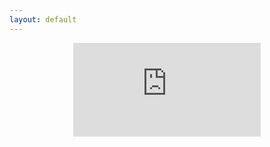 ```yaml
---
layout: default
---
```

<center>
<iframe align="middle" src="https://www.youtube.com/embed/BxE-rBriYgM" title="YouTube video player" frameborder="0" allow="accelerometer; autoplay; clipboard-write; encrypted-media; gyroscope; picture-in-picture" allowfullscreen></iframe>
